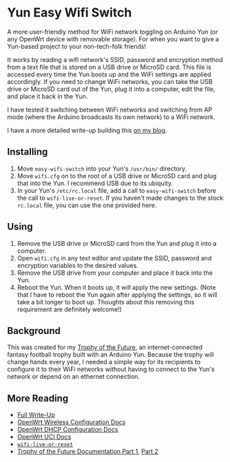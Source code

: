 Yun Easy Wifi Switch
====================

A more user-friendly method for WiFi network toggling on Arduino Yun (or any OpenWrt device with removable storage). For when you want to give a Yun-based project to your non-tech-folk friends!

It works by reading a wifi network's SSID, password and encryption method from a text file that is stored on a USB drive or MicroSD card. This file is accessed every time the Yun boots up and the WiFi settings are applied accordingly. If you need to change WiFi networks, you can take the USB drive or MicroSD card out of the Yun, plug it into a computer, edit the file, and place it back in the Yun.

I have tested it switching between WiFi networks and switching from AP mode (where the Arduino broadcasts its own network) to a WiFi network.

I have a more detailed write-up building this [on my blog](http://samjbrenner.com/notes/yun-easy-wifi-switch/).

Installing
-------

1. Move `easy-wifi-switch` into your Yun's `/usr/bin/` directory.
2. Move `wifi.cfg` on to the root of a USB drive or MicroSD card and plug that into the Yun. I recommend USB due to its ubiquity.
3. In your Yun's `/etc/rc.local` file, add a call to `easy-wifi-switch` before the call to `wifi-live-or-reset`. If you haven't made changes to the stock `rc.local` file, you can use the one provided here.

Using
------

1. Remove the USB drive or MicroSD card from the Yun and plug it into a computer.
2. Open `wifi.cfg` in any text editor and update the SSID, password and encryption variables to the desired values.
3. Remove the USB drive from your computer and place it back into the Yun.
4. Reboot the Yun. When it boots up, it will apply the new settings. (Note that I have to reboot the Yun again after applying the settings, so it will take a bit longer to boot up. Thoughts about this removing this requirement are definitely welcome!)

Background
------

This was created for my [Trophy of the Future](https://github.com/sambrenner/future-trophy), an internet-connected fantasy football trophy built with an Arduino Yun. Because the trophy will change hands every year, I needed a simple way for its recipients to configure it to their WiFi networks without having to connect to the Yun's network or depend on an ethernet connection.

More Reading
------

* [Full Write-Up](http://samjbrenner.com/notes/yun-easy-wifi-switch/)
* [OpenWrt Wireless Configuration Docs](http://wiki.openwrt.org/doc/uci/wireless)
* [OpenWrt DHCP Configuration Docs](http://wiki.openwrt.org/doc/uci/dhcp)
* [OpenWrt UCI Docs](http://wiki.openwrt.org/doc/uci)
* [`wifi-live-or-reset`](https://github.com/arduino/linino/blob/master/trunk/package/linino/yun-scripts/files/usr/bin/wifi-live-or-reset)
* [Trophy of the Future Documentation Part 1](http://samjbrenner.com/notes/making-the-worlds-first-internet-enabled-fantasy-football-trophy-part-1-fabrication/), [Part 2](http://samjbrenner.com/notes/making-the-worlds-first-internet-enabled-fantasy-football-trophy-part-2-programming/)
